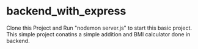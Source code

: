 # backend_with_express
Clone this Project and Run "nodemon server.js" to start this basic project.<br>
This simple project conatins a simple addition and BMI calculator done in backend.<br>
